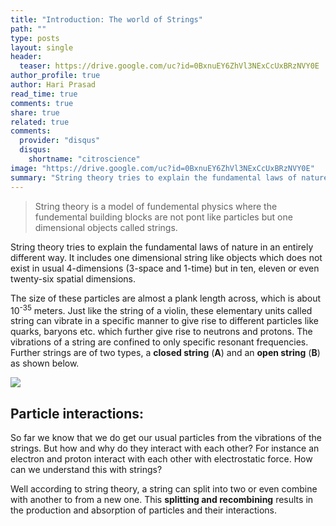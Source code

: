 ```yaml
---
title: "Introduction: The world of Strings"
path: ""
type: posts
layout: single
header:
  teaser: https://drive.google.com/uc?id=0BxnuEY6ZhVl3NExCcUxBRzNVY0E
author_profile: true
author: Hari Prasad
read_time: true
comments: true
share: true
related: true
comments:
  provider: "disqus"
  disqus:
    shortname: "citroscience"
image: "https://drive.google.com/uc?id=0BxnuEY6ZhVl3NExCcUxBRzNVY0E"
summary: "String theory tries to explain the fundamental laws of nature in an entirely different way. "
---
```



>String theory is a model of fundemental physics 
>where the fundemental building blocks are not
>pont like particles but one dimensional
>objects called strings.


String theory tries to explain the fundamental laws of nature in an entirely different way. It includes one dimensional string like objects which does not exist in usual 4-dimensions (3-space and 1-time) but in ten, eleven or even twenty-six spatial dimensions.

The size of these particles are almost a plank length across, which is about 10<sup>-35</sup> meters. Just like the string of a violin, these elementary units called string can vibrate in a specific manner to give rise to different particles like quarks, baryons etc. which further give rise to neutrons and protons. The vibrations of a string are confined to only specific resonant frequencies. Further strings are of two types, a **closed string** (**A**) and an **open string** (**B**) as shown below.

![](https://drive.google.com/uc?id=0BxnuEY6ZhVl3NExCcUxBRzNVY0E)

## Particle interactions:

So far we know that we do get our usual particles from the vibrations of the strings. But how and why do they interact with each other? For instance an electron and proton interact with each other with electrostatic force. How can we understand this with strings?

Well according to string theory, a string can split into two or even combine with another to from a new one. This **splitting and recombining** results in the production and absorption of particles and their interactions.


